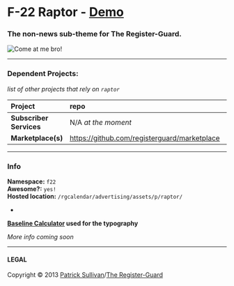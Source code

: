 # F-22 Raptor - [Demo](http://registerguard.github.io/raptor/demo/)

### The non-news sub-theme for The Register-Guard.

![Come at me bro!](http://peacethroughvictory.files.wordpress.com/2011/09/f22_raptor_l8.jpg)

---

### Dependent Projects:
*list of other projects that rely on `raptor`*

| Project | repo | live URL | host |
| :-- | :-- | :-- | :-- |
| **Subscriber Services** | N/A *at the moment* | http://services.registerguard.com/ | `services.registerguard.com`
| **Marketplace(s)** | https://github.com/registerguard/marketplace | http://marketplace.registerguard.com/\* | `admanager.registerguard.com` |

---

### Info

**Namespace:** `f22`   
**Awesome?:** `yes!`   
**Hosted location:** `/rgcalendar/advertising/assets/p/raptor/`

-

**[Baseline Calculator](https://docs.google.com/spreadsheet/ccc?key=0As66WXbDZiJHdEE2bUR5N2NKVGNkWTBKZEFXRXI5M0E&usp=sharing) used for the typography**

*More info coming soon*

---

#### LEGAL

Copyright &copy; 2013 [Patrick Sullivan](http://psullivan6.com)/[The Register-Guard](http://www.registerguard.com)
